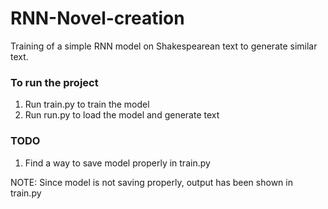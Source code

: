 # RNN-Novel-creation
Training of a simple RNN model on Shakespearean text to generate similar text.


### To run the project
1. Run train.py to train the model
2. Run run.py to load the model and generate text


### TODO
1. Find a way to save model properly in train.py


NOTE: Since model is not saving properly, output has been shown in train.py

